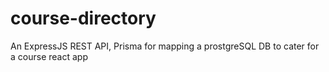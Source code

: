 # course-directory
An ExpressJS REST API, Prisma for mapping a prostgreSQL DB to cater for a course react app
